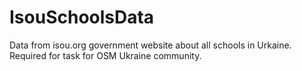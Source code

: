 # IsouSchoolsData
Data from isou.org government website about all schools in Urkaine. Required for task for OSM Ukraine community.

